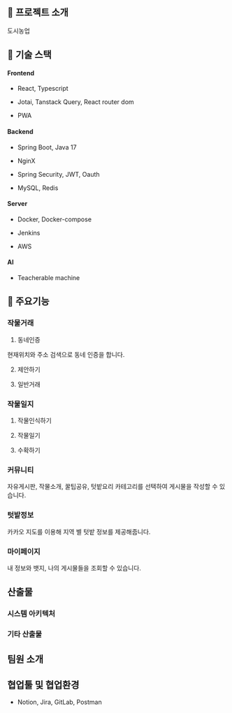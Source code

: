 ## 🌿 프로젝트 소개

도시농업

## 🔧 기술 스택
#### Frontend
- React, Typescript

- Jotai, Tanstack Query, React router dom

- PWA

#### Backend
- Spring Boot, Java 17

- NginX

- Spring Security, JWT, Oauth

- MySQL, Redis

#### Server

- Docker, Docker-compose

- Jenkins

- AWS

#### AI

- Teacherable machine


## 📄 주요기능

### 작물거래

1. 동네인증

현재위치와 주소 검색으로 동네 인증을 합니다.

2. 제안하기

3. 일반거래


### 작물일지

1. 작물인식하기

2. 작물일기

3. 수확하기


### 커뮤니티
자유게시판, 작물소개, 꿀팁공유, 텃밭요리 카테고리를 선택하여 게시물을 작성할 수 있습니다.

### 텃밭정보
카카오 지도를 이용해 지역 별 텃밭 정보를 제공해줍니다.

### 마이페이지

내 정보와 뱃지, 나의 게시물들을 조회할 수 있습니다.

## 산출물

### 시스템 아키텍처

### 기타 산출물

## 팀원 소개

## 협업툴 및 협업환경

- Notion, Jira, GitLab, Postman

